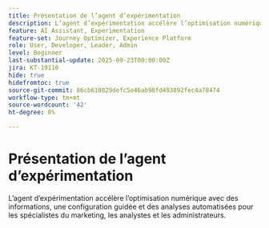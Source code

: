 ```yaml
---
title: Présentation de l’agent d’expérimentation
description: L’agent d’expérimentation accélère l’optimisation numérique avec des informations, une configuration guidée et des analyses automatisées pour les spécialistes du marketing, les analystes et les administrateurs.
feature: AI Assistant, Experimentation
feature-set: Journey Optimizer, Experience Platform
role: User, Developer, Leader, Admin
level: Beginner
last-substantial-update: 2025-09-23T00:00:00Z
jira: KT-19110
hide: true
hidefromtoc: true
source-git-commit: 86cb610029defc5e46ab98fd493892fec4a78474
workflow-type: tm+mt
source-wordcount: '42'
ht-degree: 0%

---
```


# Présentation de l’agent d’expérimentation

L’agent d’expérimentation accélère l’optimisation numérique avec des informations, une configuration guidée et des analyses automatisées pour les spécialistes du marketing, les analystes et les administrateurs.

<!-- For more information, see the [AI Assistant UI guide](https://experienceleague.adobe.com/en/docs/experience-platform/ai-assistant/ui-guide#use-discoverability).-->

